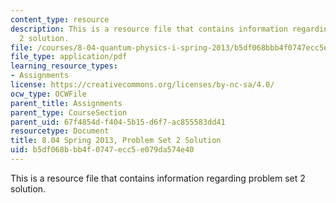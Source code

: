 ```yaml
---
content_type: resource
description: This is a resource file that contains information regarding problem set
  2 solution.
file: /courses/8-04-quantum-physics-i-spring-2013/b5df068bbb4f0747ecc5e079da574e40_MIT8_04S13_ps2_sol.pdf
file_type: application/pdf
learning_resource_types:
- Assignments
license: https://creativecommons.org/licenses/by-nc-sa/4.0/
ocw_type: OCWFile
parent_title: Assignments
parent_type: CourseSection
parent_uid: 67f4854d-f404-5b15-d6f7-ac855583dd41
resourcetype: Document
title: 8.04 Spring 2013, Problem Set 2 Solution
uid: b5df068b-bb4f-0747-ecc5-e079da574e40
---
```

This is a resource file that contains information regarding problem set 2 solution.